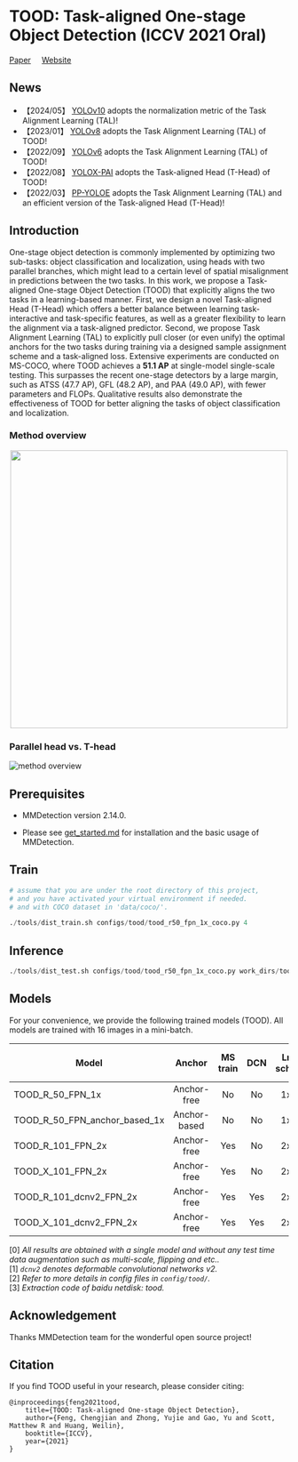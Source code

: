 
# TOOD: Task-aligned One-stage Object Detection (**ICCV 2021 Oral**)  
[Paper](https://arxiv.org/abs/2108.07755) &nbsp; &nbsp; [Website](https://fcjian.github.io/tood)

## News
* 【2024/05】 [YOLOv10](https://v8docs.ultralytics.com) adopts the normalization metric of the Task Alignment Learning (TAL)!
* 【2023/01】 [YOLOv8](https://v8docs.ultralytics.com) adopts the Task Alignment Learning (TAL) of TOOD!
* 【2022/09】 [YOLOv6](https://github.com/meituan/YOLOv6) adopts the Task Alignment Learning (TAL) of TOOD! 
* 【2022/08】 [YOLOX-PAI](https://github.com/alibaba/EasyCV) adopts the Task-aligned Head (T-Head) of TOOD!
* 【2022/03】 [PP-YOLOE](https://github.com/PaddlePaddle/PaddleDetection/tree/release/2.5/configs/ppyoloe) adopts the Task Alignment Learning (TAL) and an efficient version of the Task-aligned Head (T-Head)!

## Introduction

One-stage object detection is commonly implemented by optimizing two sub-tasks: object classification and localization, using heads with two parallel branches, which might lead to a certain level of spatial misalignment in predictions between the two tasks. In this work, we propose a Task-aligned One-stage Object Detection (TOOD) that explicitly aligns the two tasks in a learning-based manner. First, we design a novel Task-aligned Head (T-Head) which offers a better balance between learning task-interactive and task-specific features, as well as a greater flexibility to learn the alignment via a task-aligned predictor. Second, we propose Task Alignment Learning (TAL) to explicitly pull closer (or even unify) the optimal anchors for the two tasks during training via a designed sample assignment scheme and a task-aligned loss. Extensive experiments are conducted on MS-COCO, where TOOD achieves a **51.1 AP** at single-model single-scale testing. This surpasses the recent one-stage detectors by a large margin, such as ATSS (47.7 AP), GFL (48.2 AP), and PAA (49.0 AP), with fewer parameters and FLOPs. Qualitative results also demonstrate the effectiveness of TOOD for better aligning the tasks of object classification and localization.
### Method overview

<div align=center><img src="resources/overview.png" width="500px"/></div>

### Parallel head vs. T-head
![method overview](resources/T-head.png)

## Prerequisites

- MMDetection version 2.14.0.

- Please see [get_started.md](docs/get_started.md) for installation and the basic usage of MMDetection.

## Train

```python
# assume that you are under the root directory of this project,
# and you have activated your virtual environment if needed.
# and with COCO dataset in 'data/coco/'.

./tools/dist_train.sh configs/tood/tood_r50_fpn_1x_coco.py 4
```

## Inference

```python
./tools/dist_test.sh configs/tood/tood_r50_fpn_1x_coco.py work_dirs/tood_r50_fpn_1x_coco/epoch_12.pth 4 --eval bbox
```

## Models

For your convenience, we provide the following trained models (TOOD). All models are trained with 16 images in a mini-batch.

Model | Anchor | MS train | DCN | Lr schd | AP (minival) | AP (test-dev) | Config | Download
--- |:---:|:---:|:---:|:---:|:---:|:---:|:---:|:---:
TOOD_R_50_FPN_1x              | Anchor-free  | No  | No | 1x | 42.5 | 42.7 | [config](configs/tood/tood_r50_fpn_1x_coco.py) | [google](https://drive.google.com/file/d/1M7ccIsfQKA5pEtgMlRSadokLu_cFKO4B/view?usp=sharing) / [baidu](https://pan.baidu.com/s/1rjAwcX2rq5xTm7_9AdWR2Q)
TOOD_R_50_FPN_anchor_based_1x | Anchor-based | No  | No | 1x | 42.4 | 42.8 | [config](configs/tood/tood_r50_fpn_anchor_based_1x_coco.py) | [google](https://drive.google.com/file/d/1G3Waqs3Xh7h1bfwcUfek91S1JKRCTAdV/view?usp=sharing) / [baidu](https://pan.baidu.com/s/1E_Lsxj4GXhe7iPL6feVa5Q)
TOOD_R_101_FPN_2x             | Anchor-free  | Yes | No | 2x | 46.2 | 46.7 | [config](configs/tood/tood_r101_fpn_mstrain_2x_coco.py) | [google](https://drive.google.com/file/d/14NTtLVpG0I75jb55hB6smnibknkQ4wdb/view?usp=sharing) / [baidu](https://pan.baidu.com/s/1Py-73Xysv5w5Gvqysc_RxA)
TOOD_X_101_FPN_2x             | Anchor-free  | Yes | No | 2x | 47.6 | 48.5 | [config](configs/tood/tood_x101_64x4d_fpn_mstrain_2x_coco.py) | [google](https://drive.google.com/file/d/1IbCZ5Lim_vkgRctsJ7Sb8czrOFQpmuRF/view?usp=sharing) / [baidu](https://pan.baidu.com/s/1Y-CNmcHZtrWUFCrocSjiEA)
TOOD_R_101_dcnv2_FPN_2x       | Anchor-free  | Yes | Yes | 2x | 49.2 | 49.6 | [config](configs/tood/tood_r101_fpn_dconv_c3-c5_mstrain_2x_coco.py) | [google](https://drive.google.com/file/d/1ufipVoODv-NgthQ8ZvLeW12TEIsCgWl5/view?usp=sharing) / [baidu](https://pan.baidu.com/s/1BfgMtKprAzoTBm91XEQk4Q)
TOOD_X_101_dcnv2_FPN_2x       | Anchor-free  | Yes | Yes | 2x | 50.5 | 51.1 | [config](configs/tood/tood_x101_64x4d_fpn_dconv_c4-c5_mstrain_2x_coco.py) | [google](https://drive.google.com/file/d/1xYSuZF5RfK81rJImNlTZWbIhPWfb5S5-/view?usp=sharing) / [baidu](https://pan.baidu.com/s/1g2qiGJVV_dZmVF5D20SsNg)

[0] *All results are obtained with a single model and without any test time data augmentation such as multi-scale, flipping and etc..* \
[1] *`dcnv2` denotes deformable convolutional networks v2.* \
[2] *Refer to more details in config files in `config/tood/`.* \
[3] *Extraction code of baidu netdisk: tood.*


## Acknowledgement

Thanks MMDetection team for the wonderful open source project!


## Citation

If you find TOOD useful in your research, please consider citing:

```
@inproceedings{feng2021tood,
    title={TOOD: Task-aligned One-stage Object Detection},
    author={Feng, Chengjian and Zhong, Yujie and Gao, Yu and Scott, Matthew R and Huang, Weilin},
    booktitle={ICCV},
    year={2021}
}
```
